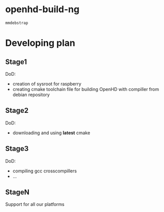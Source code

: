 # openhd-build-ng
```
mmdebstrap
```

# Developing plan
## Stage1
DoD:
* creation of sysroot for raspberry
* creating cmake toolchain file for building OpenHD with compiller from debian repository

## Stage2
DoD:
* downloading and using **latest** cmake

## Stage3
DoD:
* compiling gcc crosscompillers
* ...

## StageN
Support for all our platforms